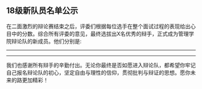 ## 18级新队员名单公示

在二面激烈的辩论赛结束之后，评委们根据每位选手在整个面试过程的表现给出心目中的分数。综合所有评委的意见，最终选拔出X名优秀的辩手，正式成为管理学院辩论队的新成员。他们分别是:

***


***

我们也感谢所有辩手的辛勤付出。无论你最终是否如愿进入辩论队，都希望你牢记自己报名辩论队的初心，坚定自由与理性的信仰，贯彻批判与辩证的思想。愿你未来的路更加精彩！

